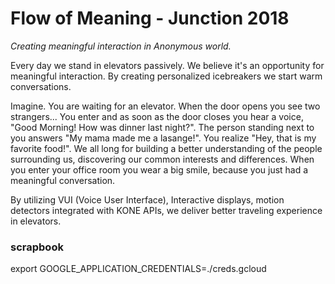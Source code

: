 # Flow of Meaning - Junction 2018

_Creating meaningful interaction in Anonymous world._

Every day we stand in elevators passively.  We believe it's an opportunity for meaningful interaction.  By creating personalized icebreakers we start warm conversations.

Imagine. You are waiting for an elevator. When the door opens you see two strangers... You enter and as soon as the door closes you hear a voice, "Good Morning! How was dinner last night?".  The person standing next to you answers "My mama made me a lasange!". You realize "Hey, that is my favorite food!". We all long for building a better understanding of the people surrounding us, discovering our common interests and differences.  When you enter your office room you wear a big smile, because you just had a meaningful conversation. 

By utilizing VUI (Voice User Interface),  Interactive displays, motion detectors integrated with KONE APIs, we deliver better traveling experience in elevators. 


### scrapbook
export GOOGLE_APPLICATION_CREDENTIALS=./creds.gcloud